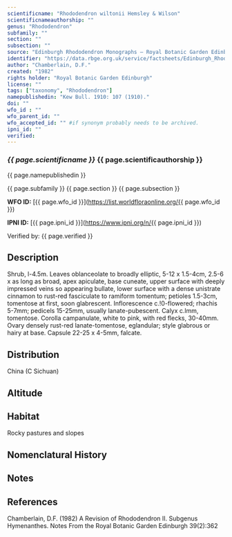 ```yaml
---
scientificname: "Rhododendron wiltonii Hemsley & Wilson"
scientificnameauthorship: ""
genus: "Rhododendron"
subfamily: ""
section: ""
subsection: ""
source: "Edinburgh Rhododendron Monographs – Royal Botanic Garden Edinburgh"
identifier: "https://data.rbge.org.uk/service/factsheets/Edinburgh_Rhododendron_Monographs.xhtml"
author: "Chamberlain, D.F."
created: "1982"
rights holder: "Royal Botanic Garden Edinburgh"
license: ""
tags: ["taxonomy", "Rhododendron"]
namepublishedin: "Kew Bull. 1910: 107 (1910)."
doi: ""
wfo_id : ""
wfo_parent_id: ""
wfo_accepted_id: "" #if synonym probably needs to be archived.                      
ipni_id: ""
verified:
---
```

### _{{ page.scientificname }}_ {{ page.scientificauthorship }}
 {{ page.namepublishedin }}

{{ page.subfamily }} {{ page.section }} {{ page.subsection }}

**WFO ID:** [{{ page.wfo_id }}](https://list.worldfloraonline.org/{{ page.wfo_id }})

**IPNI ID:** [{{ page.ipni_id }}](https://www.ipni.org/n/{{ page.ipni_id }})

Verified by: {{ page.verified }}



## Description
Shrub, l-4.5m. Leaves oblanceolate to broadly elliptic, 5-12 x 1.5-4cm, 2.5-6 x as long as broad, apex apiculate, base cuneate, upper surface with deeply impressed veins so appearing bullate, lower surface with a dense unistrate cinnamon to rust-red fasciculate to ramiform tomentum; petioles 1.5-3cm, tomentose at first, soon glabrescent. Inflorescence c.!0-flowered; rhachis 5-7mm; pedicels 15-25mm, usually lanate-pubescent. Calyx c.lmm, tomentose. Corolla campanulate, white to pink, with red flecks, 30-40mm. Ovary densely rust-red lanate-tomentose, eglandular; style glabrous or hairy at base. Capsule 22-25 x 4-5mm, falcate.

## Distribution
China (C Sichuan)

## Altitude


## Habitat
Rocky pastures and slopes

## Nomenclatural History

                       
## Notes


## References

Chamberlain, D.F. (1982) A Revision of Rhododendron II. Subgenus Hymenanthes. Notes From the Royal Botanic Garden Edinburgh 39(2):362
